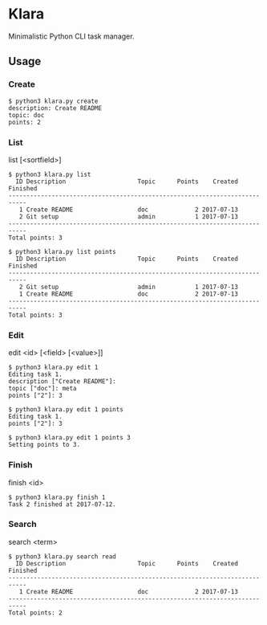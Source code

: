# Klara

Minimalistic Python CLI task manager.

## Usage

### Create

    $ python3 klara.py create
    description: Create README
    topic: doc
    points: 2

### List

list [\<sortfield>]

    $ python3 klara.py list 
      ID Description                    Topic      Points    Created   Finished
    ---------------------------------------------------------------------------
       1 Create README                  doc             2 2017-07-13           
       2 Git setup                      admin           1 2017-07-13           
    ---------------------------------------------------------------------------
    Total points: 3

    $ python3 klara.py list points
      ID Description                    Topic      Points    Created   Finished
    ---------------------------------------------------------------------------
       2 Git setup                      admin           1 2017-07-13           
       1 Create README                  doc             2 2017-07-13           
    ---------------------------------------------------------------------------
    Total points: 3

### Edit

edit \<id> [\<field> [\<value>]]

    $ python3 klara.py edit 1
    Editing task 1.
    description ["Create README"]: 
    topic ["doc"]: meta
    points ["2"]: 3

    $ python3 klara.py edit 1 points
    Editing task 1.
    points ["2"]: 3

    $ python3 klara.py edit 1 points 3
    Setting points to 3.

### Finish

finish \<id>

    $ python3 klara.py finish 1
    Task 2 finished at 2017-07-12.

### Search

search \<term>

    $ python3 klara.py search read
      ID Description                    Topic      Points    Created   Finished
    ---------------------------------------------------------------------------
       1 Create README                  doc             2 2017-07-13           
    ---------------------------------------------------------------------------
    Total points: 2
